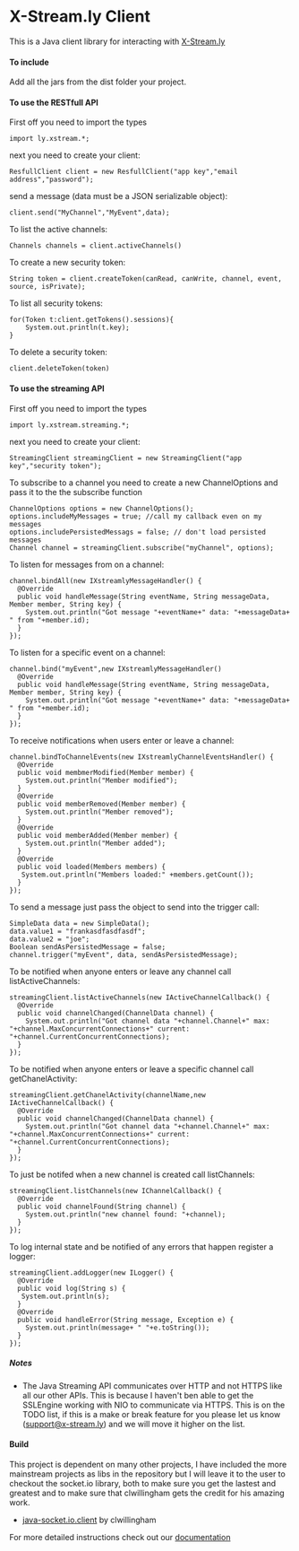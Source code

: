 X-Stream.ly Client
==================

This is a Java client library for interacting with [X-Stream.ly](http://x-stream.ly)


#### To include

Add all the jars from the dist folder your project.


#### To use the RESTfull API

First off you need to import the types

    import ly.xstream.*;


next you need to create your client:

    ResfullClient client = new ResfullClient("app key","email address","password");
  
send a message (data must be a JSON serializable object):

    client.send("MyChannel","MyEvent",data);

To list the active channels:

    Channels channels = client.activeChannels()
  
To create a new security token:

    String token = client.createToken(canRead, canWrite, channel, event, source, isPrivate);
  
To list all security tokens:

    for(Token t:client.getTokens().sessions){
        System.out.println(t.key);
    }
   
To delete a security token:

    client.deleteToken(token)
   

#### To use the streaming API

First off you need to import the types

    import ly.xstream.streaming.*;
 
 next you need to create your client:
 
    StreamingClient streamingClient = new StreamingClient("app key","security token");
    
    
To subscribe to a channel you need to create a new ChannelOptions and pass it to the the subscribe function
    
    ChannelOptions options = new ChannelOptions();
    options.includeMyMessages = true; //call my callback even on my messages
    options.includePersistedMessags = false; // don't load persisted messages
    Channel channel = streamingClient.subscribe("myChannel", options);
    
To listen for messages from on a channel:

    channel.bindAll(new IXstreamlyMessageHandler() {
      @Override
      public void handleMessage(String eventName, String messageData, Member member, String key) {
        System.out.println("Got message "+eventName+" data: "+messageData+ " from "+member.id);
      }
    });
    
To listen for a specific event on a channel:

    channel.bind("myEvent",new IXstreamlyMessageHandler()
      @Override
      public void handleMessage(String eventName, String messageData, Member member, String key) {
        System.out.println("Got message "+eventName+" data: "+messageData+ " from "+member.id);
      }
    });
   
To receive notifications when users enter or leave a channel:

    channel.bindToChannelEvents(new IXstreamlyChannelEventsHandler() {
      @Override
      public void membmerModified(Member member) {
        System.out.println("Member modified");
      }
      @Override
      public void memberRemoved(Member member) {
        System.out.println("Member removed");
      }
      @Override
      public void memberAdded(Member member) {
        System.out.println("Member added");
      }
      @Override
      public void loaded(Members members) {
       System.out.println("Members loaded:" +members.getCount());
      }
    });
    
To send a message just pass the object to send into the trigger call:

    SimpleData data = new SimpleData();
    data.value1 = "frankasdfasdfasdf";
    data.value2 = "joe";
    Boolean sendAsPersistedMessage = false;
    channel.trigger("myEvent", data, sendAsPersistedMessage);
    
To be notified when anyone enters or leave any channel call listActiveChannels:

    streamingClient.listActiveChannels(new IActiveChannelCallback() {
      @Override
      public void channelChanged(ChannelData channel) {
        System.out.println("Got channel data "+channel.Channel+" max: "+channel.MaxConcurrentConnections+" current: "+channel.CurrentConcurrentConnections);	
      }
    });
    
To be notified when anyone enters or leave a specific channel call getChanelActivity:

    streamingClient.getChanelActivity(channelName,new IActiveChannelCallback() {
      @Override
      public void channelChanged(ChannelData channel) {
        System.out.println("Got channel data "+channel.Channel+" max: "+channel.MaxConcurrentConnections+" current: "+channel.CurrentConcurrentConnections);	
      }
    });
    
To just be notifed when a new channel is created call listChannels:

    streamingClient.listChannels(new IChannelCallback() {
      @Override
      public void channelFound(String channel) {
        System.out.println("new channel found: "+channel);
      }
    });
    
To log internal state and be notified of any errors that happen register a logger:

    streamingClient.addLogger(new ILogger() {
      @Override
      public void log(String s) {
       System.out.println(s);
      }
      @Override
      public void handleError(String message, Exception e) {
        System.out.println(message+ " "+e.toString());
      }
    });
			
##### Notes

   - The Java Streaming API communicates over HTTP and not HTTPS like all our other APIs.  This is because I haven't ben able to get the
     SSLEngine working with NIO to communicate via HTTPS.  This is on the TODO list, if this is a make or break feature for you please
     let us know (support@x-stream.ly) and we will move it higher on the list.
     
#### Build

This project is dependent on many other projects, I have included the more mainstream projects as libs in the repository but I will
leave it to the user to checkout the socket.io library, both to make sure you get the lastest and greatest and to make sure that
clwillingham gets the credit for his amazing work.

   - [java-socket.io.client](https://github.com/clwillingham/java-socket.io.client) by clwillingham


For more detailed instructions check out our [documentation](http://x-stream.ly/documentation.html)